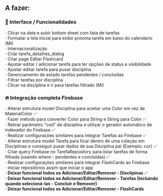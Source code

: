 ## A fazer:

### 📝 Interface / Funcionalidades

· Clicar na data e subir bottom sheet com lista de tarefas  
· Formatar a tela inicial para exibir próxima tarefa em baixo do calendario (MI)  
· Internacionalização   
· Criar tarefa_detalhes_dialog  
· Criar page Editar Flashcard   
· Ajustar editar / adicionar tarefa para ter opções de status e visibilidade   
· Ajustar editar tarefa para puxar disciplina   
· Gerenciamento de estado tarefas pendentes / concluídas  
· Filtrar tarefas por disciplina    
· Clicar na disciplina e ir para tarefas filtrado (MI)  

### :fire: Integração completa Firebase   
· Alterar estrutura model Disciplina para aceitar uma Color em vez de MaterialColor :white_check_mark:   
· Fazer método para converter Color para String e String para Color :white_check_mark:   
· Retirar parâmetro "cod" de disciplina e utilizar o gerador automático de indexador do Firebase :white_check_mark:   
· Realizar configurações similares para integrar Tarefas ao Firebase :white_check_mark:   
· Alterar estrutura model Tarefa para ficar dentro de uma coleção em Disciplinas e conseguir puxar dados de sua Disciplina pai (Exemplo: cor) :white_check_mark:    
· Criar query Firebase no TarefaRepository para listar tarefas de forma filtrada (usando where - pendentes e concluídas) :white_check_mark:   
· Realizar configurações similares para integrar FlashCards ao Firebase      
· Iniciar repositórios assim que iniciar o app   
**· Deixar funcional todos os Adicionar/Editar/Remover - Discilpinas** :white_check_mark:   
**· Deixar funcional todos os Adicionar/Editar/Remover - Tarefas (Incluindo quando selecioná-las - Concluir e Remover)**   
**· Deixar funcional todos os Adicionar/Editar/Remover - FlashCards**   
